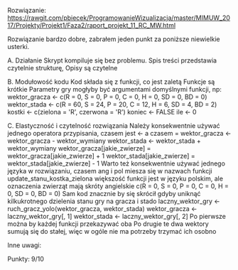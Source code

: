 Rozwiązanie:
https://rawgit.com/pbiecek/ProgramowanieWizualizacja/master/MIMUW_2017/Projekty/Projekt1/Faza2/raport_projekt_11_RC_MW.html

Rozwiązanie bardzo dobre, zabrałem jeden punkt za poniższe niewielkie usterki.

A. Działanie
	Skrypt kompiluje się bez problemu.
	Spis treści przedstawia czytelnie strukturę,
	Opisy są czytelne

B. Modułowość kodu
    Kod składa się z funkcji, co jest zaletą
    Funkcje są krótkie
    Parametry gry mogłyby być argumentami domyślnymi funkcji, np:
    	  wektor_gracza <- c(R = 0, S = 0, P = 0, C = 0, H = 0, SD = 0, BD = 0)
		  wektor_stada <- c(R = 60, S = 24, P = 20, C = 12, H = 6, SD = 4, BD = 2)
		  kostki <- c(zielona = 'R', czerwona = 'R')
		  koniec <- FALSE
		  ile <- 0

C. Elastyczność i czytelność rozwiązania
	Należy konsekwentnie używać jednego operatora przypisania, czasem jest <- a czasem =
	  wektor_gracza <- wektor_gracza - wektor_wymiany
	  wektor_stada <- wektor_stada + wektor_wymiany
	  wektor_gracza[jakie_zwierze] = wektor_gracza[jakie_zwierze] + 1
	  wektor_stada[jakie_zwierze] = wektor_stada[jakie_zwierze] - 1
	Warto też konsekwentnie używać jednego języka w rozwiązaniu, czasem ang i pol miesza się w nazwach funkcji
		update_stanu_kostka_zielona
	większość funkcji jest w języku polskim, ale oznaczenia zwierząt mają skróty angielskie
		c(R = 0, S = 0, P = 0, C = 0, H = 0, SD = 0, BD = 0)
	Sam kod znacznie by się skrócił gdyby uniknąć kilkukrotnego dzielenia stanu gry na gracza i stado
		    laczny_wektor_gry <- ruch_gracz_yolo(wektor_gracza, wektor_stada)
		    wektor_gracza <- laczny_wektor_gry[, 1]
		    wektor_stada <- laczny_wektor_gry[, 2]
	Po pierwsze można by każdej funkcji przekazywać oba
	Po drugie te dwa wektory sumują się do stałej, więc w ogóle nie ma potrzeby trzymać ich osobno

Inne uwagi:


Punkty:
9/10

